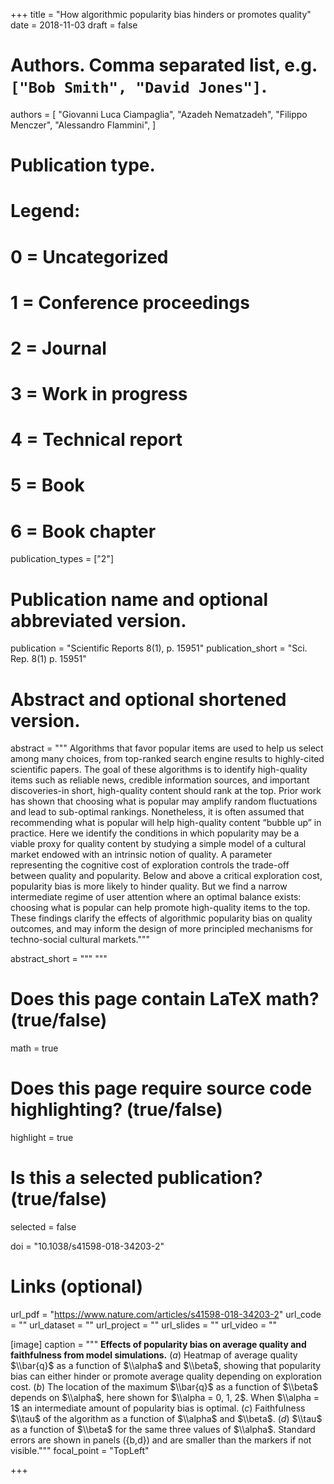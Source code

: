 +++
title = "How algorithmic popularity bias hinders or promotes quality"
date = 2018-11-03
draft = false

# Authors. Comma separated list, e.g. `["Bob Smith", "David Jones"]`.
authors = [
    "Giovanni Luca Ciampaglia",
    "Azadeh Nematzadeh",
    "Filippo Menczer",
    "Alessandro Flammini",
]



# Publication type.
# Legend:
# 0 = Uncategorized
# 1 = Conference proceedings
# 2 = Journal
# 3 = Work in progress
# 4 = Technical report
# 5 = Book
# 6 = Book chapter
publication_types = ["2"]

# Publication name and optional abbreviated version.
publication = "Scientific Reports 8(1), p. 15951"
publication_short = "Sci. Rep. 8(1) p. 15951"

# Abstract and optional shortened version.
abstract = """ Algorithms that favor popular items are used to help us select among many choices, from top-ranked search engine results to highly-cited scientific papers. The goal of these algorithms is to identify high-quality items such as reliable news, credible information sources, and important discoveries-in short, high-quality content should rank at the top. Prior work has shown that choosing what is popular may amplify random fluctuations and lead to sub-optimal rankings. Nonetheless, it is often assumed that recommending what is popular will help high-quality content “bubble up” in practice. Here we identify the conditions in which popularity may be a viable proxy for quality content by studying a simple model of a cultural market endowed with an intrinsic notion of quality. A parameter representing the cognitive cost of exploration controls the trade-off between quality and popularity. Below and above a critical exploration cost, popularity bias is more likely to hinder quality. But we find a narrow intermediate regime of user attention where an optimal balance exists: choosing what is popular can help promote high-quality items to the top. These findings clarify the effects of algorithmic popularity bias on quality outcomes, and may inform the design of more principled mechanisms for techno-social cultural markets."""

abstract_short = """ """

# Does this page contain LaTeX math? (true/false)
math = true

# Does this page require source code highlighting? (true/false)
highlight = true

# Is this a selected publication? (true/false)
selected = false

doi = "10.1038/s41598-018-34203-2"

# Links (optional)
url_pdf = "https://www.nature.com/articles/s41598-018-34203-2"
url_code = ""
url_dataset = ""
url_project = ""
url_slides = ""
url_video = ""

[image]
  caption = """ **Effects of popularity bias on average quality and faithfulness from model simulations.** (*a*) Heatmap of average quality $\\bar{q}$ as a function of $\\alpha$ and $\\beta$, showing that popularity bias can either hinder or promote average quality depending on exploration cost. (*b*) The location of the maximum $\\bar{q}$ as a function of $\\beta$ depends on $\\alpha$, here shown for $\\alpha = 0, 1, 2$. When $\\alpha = 1$ an intermediate amount of popularity bias is optimal. (*c*) Faithfulness $\\tau$ of the algorithm as a function of $\\alpha$ and $\\beta$. (*d*) $\\tau$ as a function of $\\beta$ for the same three values of $\\alpha$. Standard errors are shown in panels ({b,d}) and are smaller than the markers if not visible."""
  focal_point = "TopLeft"

+++
